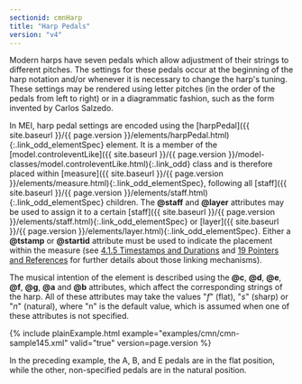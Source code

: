 ```yaml
---
sectionid: cmnHarp
title: "Harp Pedals"
version: "v4"
---
```




Modern harps have seven pedals which allow adjustment of their strings to different
pitches. The settings for these pedals occur at the beginning of the harp notation
and/or
whenever it is necessary to change the harp's tuning. These settings may be rendered
using
letter pitches (in the order of the pedals from left to right) or in a diagrammatic
fashion, such as the form invented by Carlos Salzedo.

In MEI, harp pedal settings are encoded using the [harpPedal]({{ site.baseurl }}/{{ page.version }}/elements/harpPedal.html){:.link_odd_elementSpec}
element. It is a member of the [model.controleventLike]({{ site.baseurl }}/{{ page.version }}/model-classes/model.controleventLike.html){:.link_odd} class
and is therefore placed within [measure]({{ site.baseurl }}/{{ page.version }}/elements/measure.html){:.link_odd_elementSpec}, following all [staff]({{ site.baseurl }}/{{ page.version }}/elements/staff.html){:.link_odd_elementSpec} children. The **@staff** and **@layer** attributes
may be used to assign it to a certain [staff]({{ site.baseurl }}/{{ page.version }}/elements/staff.html){:.link_odd_elementSpec} or [layer]({{ site.baseurl }}/{{ page.version }}/elements/layer.html){:.link_odd_elementSpec}. Either a **@tstamp** or **@startid** attribute must be used to
indicate the placement within the measure (see <a class="link_ptr" title="Timestamps and Durations" href="{{ site.baseurl }}/{{ page.version }}/guidelines/cmn.html#cmnTstamp">4.1.5 Timestamps and Durations</a> and 
<a class="link_ptr" title="Pointers and References" href="{{ site.baseurl }}/{{ page.version }}/guidelines/ptrRef.html">19 Pointers and References</a> for further details about those linking mechanisms).

The musical intention of the element is described using the **@c**, **@d**,
**@e**, **@f**, **@g**, **@a** and **@b** attributes,
which affect the corresponding strings of the harp. All of these attributes may take
the
values "*f*" (flat), "*s*" (sharp) or "*n*" (natural),
where "n" is the default value, which is assumed when one of these attributes is not
specified.


{% include plainExample.html example="examples/cmn/cmn-sample145.xml" valid="true" version=page.version %}

In the preceding example, the A, B, and E pedals are in the flat position, while the
other, non-specified pedals are in the natural position.


